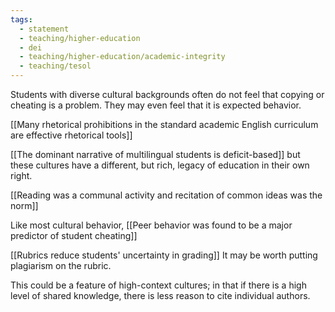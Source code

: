 ```yaml
---
tags: 
  - statement
  - teaching/higher-education
  - dei
  - teaching/higher-education/academic-integrity
  - teaching/tesol
---
```

Students with diverse cultural backgrounds often do not feel that copying or cheating is a problem. They may even feel that it is expected behavior.

[[Many rhetorical prohibitions in the standard academic English curriculum are effective rhetorical tools]]

[[The dominant narrative of multilingual students is deficit-based]] but these cultures have a different, but rich, legacy of education in their own right.

[[Reading was a communal activity and recitation of common ideas was the norm]]

Like most cultural behavior, [[Peer behavior was found to be a major predictor of student cheating]]

[[Rubrics reduce students' uncertainty in grading]] It may be worth putting plagiarism on the rubric.

This could be a feature of high-context cultures; in that if there is a high level of shared knowledge, there is less reason to cite individual authors.